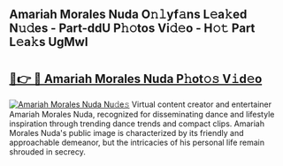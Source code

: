 ## Amariah Morales Nuda O𝚗𝚕yf𝚊ns L𝚎a𝚔ed N𝚞𝚍es - Part-ddU P𝚑𝚘tos Vi𝚍𝚎o - H𝚘𝚝 Part L𝚎a𝚔s UgMwI

# <h2><a href="http://kf3vhy5.oniu.top/?m=Amariah+Morales+Nuda">🔗👉 🔴 Amariah Morales Nuda P𝚑ot𝚘𝚜 V𝚒d𝚎o</a></h2>

[![Amariah Morales Nuda Nu𝚍e𝚜](https://i.imgur.com/0qMVB7G.gif)](http://kf3vhy5.oniu.top/?m=Amariah+Morales+Nuda)
Virtual content creator and entertainer Amariah Morales Nuda, recognized for disseminating dance and lifestyle inspiration through trending dance trends and compact clips. Amariah Morales Nuda's public image is characterized by its friendly and approachable demeanor, but the intricacies of his personal life remain shrouded in secrecy.  

